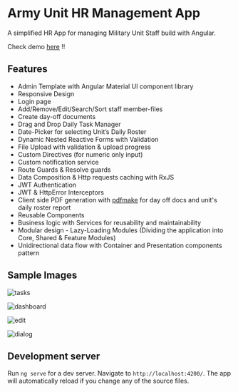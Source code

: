 # Army Unit HR Management App

A simplified HR App for managing Military Unit Staff build with Angular.

Check demo [here](https://armyhr-app.web.app) !! 

## Features

- Admin Template with Angular Material UI component library
- Responsive Design
- Login page
- Add/Remove/Edit/Search/Sort staff member-files
- Create day-off documents
- Drag and Drop Daily Task Manager
- Date-Picker for selecting Unit’s Daily Roster
- Dynamic Nested Reactive Forms with Validation 
- File Upload with validation & upload progress
- Custom Directives (for numeric only input)
- Custom notification service
- Route Guards & Resolve guards
- Data Composition & Http requests caching with RxJS
- JWT Authentication
- JWT & HttpError Interceptors
- Client side PDF generation with [pdfmake](https://github.com/bpampuch/pdfmake) for day off docs and unit's daily roster report
- Reusable Components
- Business logic with Services for reusability and maintainability
- Modular design - Lazy-Loading Modules (Dividing the application into Core, Shared & Feature Modules)
- Unidirectional data flow with Container and Presentation components pattern

## Sample Images

![tasks](https://user-images.githubusercontent.com/32598290/102935922-bfa29180-44af-11eb-8b6f-0a2f219b76d9.gif)

![dashboard](https://user-images.githubusercontent.com/32598290/97626629-c9b98e00-1a32-11eb-8992-0147f7ae5b78.JPG)

![edit](https://user-images.githubusercontent.com/32598290/97626664-d8a04080-1a32-11eb-980b-e49bcf5c07cb.JPG)

![dialog](https://user-images.githubusercontent.com/32598290/97626673-da6a0400-1a32-11eb-8387-a678c48759a4.JPG)

## Development server

Run `ng serve` for a dev server. Navigate to `http://localhost:4200/`. The app will automatically reload if you change any of the source files.


